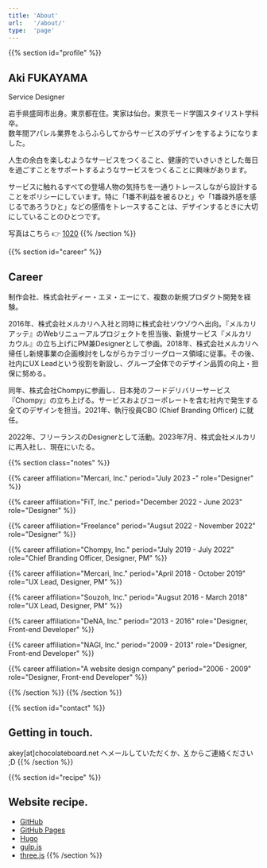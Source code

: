 ```yaml
---
title: 'About'
url:   '/about/'
type:  'page'
---
```


{{% section id="profile" %}}
## Aki FUKAYAMA
Service Designer  
  
岩手県盛岡市出身。東京都在住。実家は仙台。東京モード学園スタイリスト学科卒。  
数年間アパレル業界をふらふらしてからサービスのデザインをするようになりました。

人生の余白を楽しむようなサービスをつくること、健康的でいきいきとした毎日を過ごすことをサポートするようなサービスをつくることに興味があります。

サービスに触れるすべての登場人物の気持ちを一通りトレースしながら設計することをポリシーにしています。特に「1番不利益を被るひと」や「1番疎外感を感じるであろうひと」などの感情をトレースすることは、デザインするときに大切にしていることのひとつです。

写真はこちら 👉 [1020](https://1020.photo/)
{{% /section %}}

{{% section id="career" %}}
## Career

制作会社、株式会社ディー・エヌ・エーにて、複数の新規プロダクト開発を経験。

2016年、株式会社メルカリへ入社と同時に株式会社ソウゾウへ出向。『メルカリ アッテ』のWebリニューアルプロジェクトを担当後、新規サービス『メルカリ カウル』の立ち上げにPM兼Designerとして参画。2018年、株式会社メルカリへ帰任し新規事業の企画検討をしながらカテゴリーグロース領域に従事。その後、社内にUX Leadという役割を新設し、グループ全体でのデザイン品質の向上・担保に努める。

同年、株式会社Chompyに参画し、日本発のフードデリバリーサービス『Chompy』の立ち上げる。サービスおよびコーポレートを含む社内で発生する全てのデザインを担当。2021年、執行役員CBO (Chief Branding Officer) に就任。

2022年、フリーランスのDesignerとして活動。2023年7月、株式会社メルカリに再入社し、現在にいたる。

{{% section class="notes" %}}

{{% career affiliation="Mercari, Inc." period="July 2023 -" role="Designer" %}}

{{% career affiliation="FiT, Inc." period="December 2022 - June 2023" role="Designer" %}}

{{% career affiliation="Freelance" period="Augsut 2022 - November 2022" role="Designer" %}}

{{% career affiliation="Chompy, Inc." period="July 2019 - July 2022" role="Chief Branding Officer, Designer, PM" %}}

{{% career affiliation="Mercari, Inc." period="April 2018 - October 2019" role="UX Lead, Designer, PM" %}}

{{% career affiliation="Souzoh, Inc." period="Augsut 2016 - March 2018" role="UX Lead, Designer, PM" %}}

{{% career affiliation="DeNA, Inc." period="2013 - 2016" role="Designer, Front-end Developer" %}}

{{% career affiliation="NAGI, Inc." period="2009 - 2013" role="Designer, Front-end Developer" %}}

{{% career affiliation="A website design company" period="2006 - 2009" role="Designer, Front-end Developer" %}}

{{% /section %}}
{{% /section %}}

{{% section id="contact" %}}
## Getting in touch.

akey[at]chocolateboard.net ヘメールしていただくか、[X](https://twitter.com/urakey) からご連絡ください ;D
{{% /section %}}

{{% section id="recipe" %}}
## Website recipe.

- [GitHub](https://github.com/)
- [GitHub Pages](https://pages.github.com/)
- [Hugo](https://gohugo.io/)
- [gulp.js](http://gulpjs.com/)
- [three.js](https://threejs.org/)
{{% /section %}}
